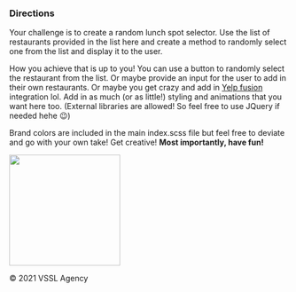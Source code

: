 <h3>Directions</h3>
<p>Your challenge is to create a random lunch spot selector. Use the list of restaurants provided in the list here and create a method to randomly select one from the list and display it to the user.</p>
<p>How you achieve that is up to you! You can use a button to randomly select the restaurant from the list. Or maybe provide an input for the user to add in their own restaurants. Or maybe you get crazy and add in <a href="https://fusion.yelp.com/" target="_blank">Yelp fusion</a> integration lol. Add in as much (or as little!) styling and animations that you want here too. (External libraries are allowed! So feel free to use JQuery if needed hehe 😉)</p>
<p>Brand colors are included in the main index.scss file but feel free to deviate and go with your own take! Get creative! <strong>Most importantly, have fun!</strong></p>
<img src="https://vsslagency.com/wp-content/uploads/2019/02/vssl-emblem.svg" style="width:200px">
<p>© 2021 VSSL Agency</p>